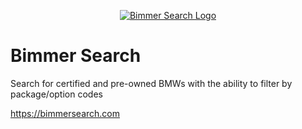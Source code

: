 
<p align="center"><a href="https://bimmersearch.com" target="_blank"><img src="https://bimmersearch.com/bs.png" alt="Bimmer Search Logo"></a></p>

# Bimmer Search
Search for certified and pre-owned BMWs with the ability to filter by package/option codes

https://bimmersearch.com

